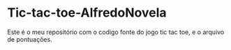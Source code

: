# Tic-tac-toe-AlfredoNovela
Este é o meu repositório com o codigo fonte do jogo tic tac toe, e o arquivo de pontuações.
